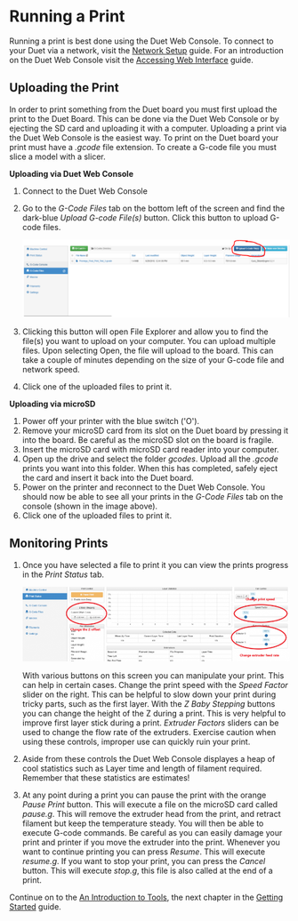 # Running a Print

Running a print is best done using the Duet Web Console. To connect to your Duet via a network, visit the [Network Setup](https://m3d.gitbook.io/promega-docs/getting-started/network-setup) guide. For an introduction on the Duet Web Console visit the [Accessing Web Interface](https://m3d.gitbook.io/promega-docs/getting-started/accessing-web-interface) guide.

## Uploading the Print

In order to print something from the Duet board you must first upload the print to the Duet Board. This can be done via the Duet Web Console or by ejecting the SD card and uploading it with a computer. Uploading a print via the Duet Web Console is the easiest way. To print on the Duet board your print must have a _.gcode_ file extension. To create a G-code file you must slice a model with a slicer.

**Uploading via Duet Web Console**

1. Connect to the Duet Web Console
2. Go to the _G-Code Files_ tab on the bottom left of the screen and find the dark-blue _Upload G-code File\(s\)_ button. Click this button to upload G-code files.

   ![teelSvTBLglN2A2B-Uploadfile.PNG](../.gitbook/assets/teelsvtblgln2a2b-uploadfile.PNG)

3. Clicking this button will open File Explorer and allow you to find the file\(s\) you want to upload on your computer. You can upload multiple files. Upon selecting Open, the file will upload to the board. This can take a couple of minutes depending on the size of your G-code file and network speed.
4. Click one of the uploaded files to print it.

**Uploading via microSD**

1. Power off your printer with the blue switch \('O'\).
2. Remove your microSD card from its slot on the Duet board by pressing it into the board. Be careful as the microSD slot on the board is fragile.
3. Insert the microSD card with microSD card reader into your computer.
4. Open up the drive and select the folder _gcodes_. Upload all the _.gcode_ prints you want into this folder. When this has completed, safely eject the card and insert it back into the Duet board.
5. Power on the printer and reconnect to the Duet Web Console. You should now be able to see all your prints in the _G-Code Files_ tab on the console \(shown in the image above\).
6. Click one of the uploaded files to print it.

## Monitoring Prints

1. Once you have selected a file to print it you can view the prints progress in the _Print Status_ tab.

   ![JsgIIZGuUS48ntAX-PrintSettingsScreen.PNG](../.gitbook/assets/jsgiizguus48ntax-printsettingsscreen.PNG)

   With various buttons on this screen you can manipulate your print. This can help in certain cases. Change the print speed with the _Speed Factor_ slider on the right. This can be helpful to slow down your print during tricky parts, such as the first layer. With the _Z Baby Stepping_ buttons you can change the height of the Z during a print. This is very helpful to improve first layer stick during a print. _Extruder Factors_ sliders can be used to change the flow rate of the extruders. Exercise caution when using these controls, improper use can quickly ruin your print.

2. Aside from these controls the Duet Web Console displayes a heap of cool statistics such as Layer time and length of filament required. Remember that these statistics are estimates!
3. At any point during a print you can pause the print with the orange _Pause Print_ button. This will execute a file on the microSD card called _pause.g_. This will remove the extruder head from the print, and retract filament but keep the temperature steady. You will then be able to execute G-code commands. Be careful as you can easily damage your print and printer if you move the extruder into the print. Whenever you want to continue printing you can press _Resume_. This will execute _resume.g_. If you want to stop your print, you can press the _Cancel_ button. This will execute _stop.g_, this file is also called at the end of a print.

Continue on to the [An Introduction to Tools](https://m3d.gitbook.io/promega-docs/getting-started/an-introduction-to-tools), the next chapter in the [Getting Started](https://m3d.gitbook.io/promega-docs/getting-started) guide.

